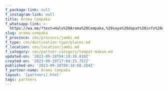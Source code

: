 ```yaml
---
f_package-link: null
f_instagram-link: null
title: Aroma Cempaka
f_whatsapp-link: >-
  https://wa.me/?text=Halo%20Aroma%20Cempaka,%20saya%20dapat%20info%20dari%20@loocale.id%20dan%20punya%20pertanyaan
slug: aroma-cempaka
f_province: cms/provinsi/jambi.md
f_type: cms/destination-type/places.md
f_location: cms/location/jambi.md
f_category: cms/partner-category/tempat-makan.md
updated-on: '2023-09-18T04:19:10.810Z'
created-on: '2023-09-10T17:04:25.757Z'
published-on: '2023-09-18T04:34:08.284Z'
f_partner-name: Aroma Cempaka
layout: '[partners].html'
tags: partners
---
```



